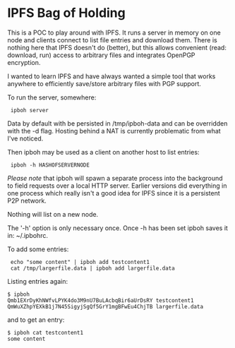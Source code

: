 
IPFS Bag of Holding
===================

This is a POC to play around with IPFS. It runs a server in memory on one node and clients connect to list file entries and download them. There is nothing here that IPFS doesn't do (better), but this allows convenient (read: download, run) access to arbitrary files and integrates OpenPGP encryption.

I wanted to learn IPFS and have always wanted a simple tool that works anywhere to efficiently save/store arbitrary files with PGP support.

To run the server, somewhere:
```
 ipboh server
```

Data by default with be persisted in /tmp/ipboh-data and can be overridden with the -d flag. Hosting behind a NAT is currently problematic from what I've noticed.

Then ipboh may be used as a client on another host to list entries:
```
 ipboh -h HASHOFSERVERNODE
```

*Please note* that ipboh will spawn a separate process into the background to field requests over a local HTTP server. Earlier versions did everything in one process which really isn't a good idea for IPFS since it is a persistent P2P network.

Nothing will list on a new node.

The '-h' option is only necessary once. Once -h has been set ipboh saves it in: ~/.ipbohrc.

To add some entries:
```
 echo "some content" | ipboh add testcontent1
 cat /tmp/largerfile.data | ipboh add largerfile.data
```

Listing entries again:
```
$ ipboh
Qmb1EXrDyKhNWfvLPYK4do3M9nU7BuLAcbqBir6aUrDsRY testcontent1
QmWuXZhpYEXkB1j7N45SigyjSgQf5GrY1mgBFwEu4ChjTB largerfile.data
```

and to get an entry:
```
$ ipboh cat testcontent1
some content
```

